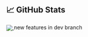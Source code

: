 ## &#x1f4c8; GitHub Stats

<a href="https://github.com/kifah1989">
  <img align="center" src="https://github-readme-stats.vercel.app/api/top-langs/?username=kifah1989&hide=java,html,tex&title_color=ffffff&text_color=c9cacc&icon_color=2bbc8a&bg_color=1d1f21&langs_count=3" />
</a>
new features in dev branch